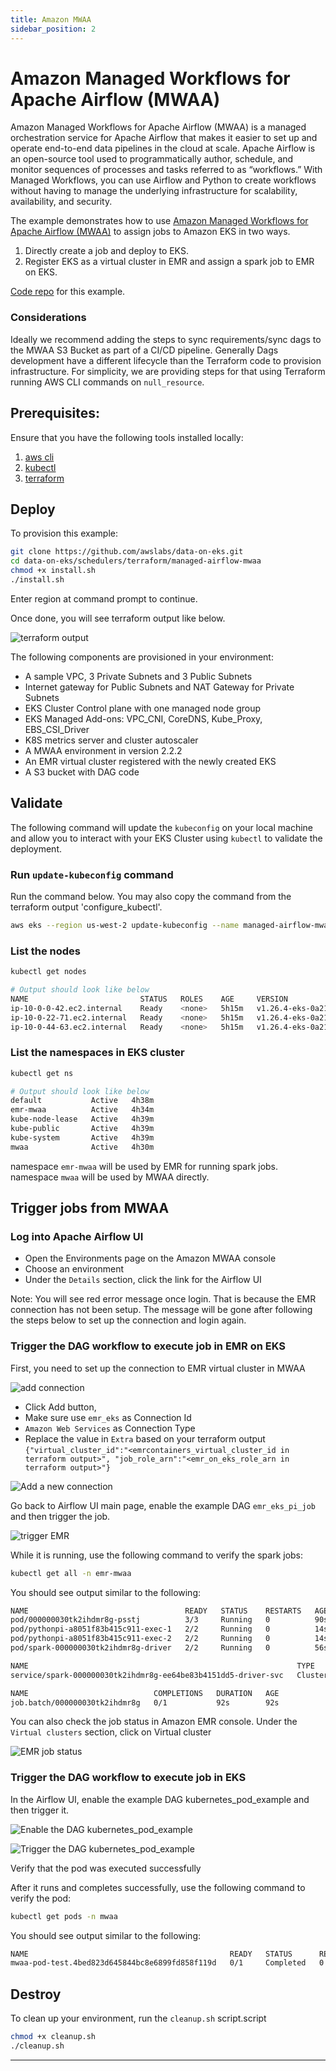 ```yaml
---
title: Amazon MWAA
sidebar_position: 2
---
```


# Amazon Managed Workflows for Apache Airflow (MWAA)
Amazon Managed Workflows for Apache Airflow (MWAA) is a managed orchestration service for Apache Airflow that makes it easier to set up and operate end-to-end data pipelines in the cloud at scale. Apache Airflow is an open-source tool used to programmatically author, schedule, and monitor sequences of processes and tasks referred to as “workflows.” With Managed Workflows, you can use Airflow and Python to create workflows without having to manage the underlying infrastructure for scalability, availability, and security.

The example demonstrates how to use [Amazon Managed Workflows for Apache Airflow (MWAA)](https://docs.aws.amazon.com/mwaa/latest/userguide/what-is-mwaa.html) to assign jobs to Amazon EKS in two ways.
1. Directly create a job and deploy to EKS.
2. Register EKS as a virtual cluster in EMR and assign a spark job to EMR on EKS.

[Code repo](https://github.com/awslabs/data-on-eks/tree/main/schedulers/terraform/managed-airflow-mwaa) for this example.

### Considerations

Ideally we recommend adding the steps to sync requirements/sync dags to the MWAA S3 Bucket as part of a CI/CD pipeline. Generally Dags development have a different lifecycle than the Terraform code to provision infrastructure.
For simplicity, we are providing steps for that using Terraform running AWS CLI commands on `null_resource`.

## Prerequisites:

Ensure that you have the following tools installed locally:

1. [aws cli](https://docs.aws.amazon.com/cli/latest/userguide/install-cliv2.html)
2. [kubectl](https://Kubernetes.io/docs/tasks/tools/)
3. [terraform](https://learn.hashicorp.com/tutorials/terraform/install-cli)

## Deploy

To provision this example:

```bash
git clone https://github.com/awslabs/data-on-eks.git
cd data-on-eks/schedulers/terraform/managed-airflow-mwaa
chmod +x install.sh
./install.sh
```

Enter region at command prompt to continue.

Once done, you will see terraform output like below.

![terraform output](img/terraform-output.png)

The following components are provisioned in your environment:
  - A sample VPC, 3 Private Subnets and 3 Public Subnets
  - Internet gateway for Public Subnets and NAT Gateway for Private Subnets
  - EKS Cluster Control plane with one managed node group
  - EKS Managed Add-ons: VPC_CNI, CoreDNS, Kube_Proxy, EBS_CSI_Driver
  - K8S metrics server and cluster autoscaler
  - A MWAA environment in version 2.2.2
  - An EMR virtual cluster registered with the newly created EKS
  - A S3 bucket with DAG code

## Validate

The following command will update the `kubeconfig` on your local machine and allow you to interact with your EKS Cluster using `kubectl` to validate the deployment.

### Run `update-kubeconfig` command

Run the command below.  You may also copy the command from the terraform output 'configure_kubectl'.
```bash
aws eks --region us-west-2 update-kubeconfig --name managed-airflow-mwaa
```

### List the nodes

```bash
kubectl get nodes

# Output should look like below
NAME                         STATUS   ROLES    AGE     VERSION
ip-10-0-0-42.ec2.internal    Ready    <none>   5h15m   v1.26.4-eks-0a21954
ip-10-0-22-71.ec2.internal   Ready    <none>   5h15m   v1.26.4-eks-0a21954
ip-10-0-44-63.ec2.internal   Ready    <none>   5h15m   v1.26.4-eks-0a21954
```

### List the namespaces in EKS cluster

```bash
kubectl get ns

# Output should look like below
default           Active   4h38m
emr-mwaa          Active   4h34m
kube-node-lease   Active   4h39m
kube-public       Active   4h39m
kube-system       Active   4h39m
mwaa              Active   4h30m
```

namespace `emr-mwaa` will be used by EMR for running spark jobs.<br />
namespace `mwaa` will be used by MWAA directly.


## Trigger jobs from MWAA

### Log into Apache Airflow UI

- Open the Environments page on the Amazon MWAA console
- Choose an environment
- Under the `Details` section, click the link for the Airflow UI<br />

Note: You will see red error message once login. That is because the EMR connection has not been setup. The message will be gone after following the steps below to set up the connection and login again.

### Trigger the DAG workflow to execute job in EMR on EKS

First, you need to set up the connection to EMR virtual cluster in MWAA

![add connection](img/add-connection.png)

- Click Add button, <br />
- Make sure use `emr_eks` as Connection Id <br />
- `Amazon Web Services` as Connection Type <br />
- Replace the value in `Extra` based on your terraform output <br />
`{"virtual_cluster_id":"<emrcontainers_virtual_cluster_id in terraform output>", "job_role_arn":"<emr_on_eks_role_arn in terraform output>"}`

![Add a new connection](img/emr-eks-connection.png)

Go back to Airflow UI main page, enable the example DAG `emr_eks_pi_job` and then trigger the job.

![trigger EMR](img/trigger-emr.png)

While it is running, use the following command to verify the spark jobs:

```bash
kubectl get all -n emr-mwaa
```

You should see output similar to the following:

```bash
NAME                                   READY   STATUS    RESTARTS   AGE
pod/000000030tk2ihdmr8g-psstj          3/3     Running   0          90s
pod/pythonpi-a8051f83b415c911-exec-1   2/2     Running   0          14s
pod/pythonpi-a8051f83b415c911-exec-2   2/2     Running   0          14s
pod/spark-000000030tk2ihdmr8g-driver   2/2     Running   0          56s

NAME                                                            TYPE        CLUSTER-IP   EXTERNAL-IP   PORT(S)                      AGE
service/spark-000000030tk2ihdmr8g-ee64be83b4151dd5-driver-svc   ClusterIP   None         <none>        7078/TCP,7079/TCP,4040/TCP   57s

NAME                            COMPLETIONS   DURATION   AGE
job.batch/000000030tk2ihdmr8g   0/1           92s        92s
```

You can also check the job status in Amazon EMR console. Under the `Virtual clusters` section, click on Virtual cluster

![EMR job status](img/emr-job-status.png)

### Trigger the DAG workflow to execute job in EKS

In the Airflow UI, enable the example DAG kubernetes_pod_example and then trigger it.

![Enable the DAG kubernetes_pod_example](img/kubernetes-pod-example-dag.png)

![Trigger the DAG kubernetes_pod_example](img/dag-tree.png)

Verify that the pod was executed successfully

After it runs and completes successfully, use the following command to verify the pod:

```bash
kubectl get pods -n mwaa
```

You should see output similar to the following:

```bash
NAME                                             READY   STATUS      RESTARTS   AGE
mwaa-pod-test.4bed823d645844bc8e6899fd858f119d   0/1     Completed   0          25s
```

## Destroy

To clean up your environment, run the `cleanup.sh` script.script

```bash
chmod +x cleanup.sh
./cleanup.sh
```
---
